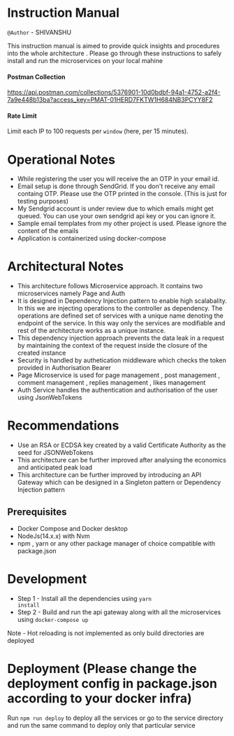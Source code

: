 # Instruction Manual
<code>@Author</code> - SHIVANSHU

This instruction manual is aimed to provide quick insights and procedures into the whole architecture . Please go through these instructions to safely install and run the microservices on your local mahine

#### Postman Collection
https://api.postman.com/collections/5376901-10d0bdbf-94a1-4752-a2f4-7a9e448b13ba?access_key=PMAT-01HERD7FKTW1H684NB3PCYY8F2

#### Rate Limit
Limit each IP to 100 requests per `window` (here, per 15 minutes).

# Operational Notes
- While registering the user you will receive the an OTP in your email id.
- Email setup is done through SendGrid. If you don't receive any email containg OTP. Please use the OTP printed in the console. (This is just for testing purposes) 
- My Sendgrid account is under review due to which emails might get queued. You can use your own sendgrid api key or you can ignore it.
- Sample email templates from my other project is used. Please ignore the content of the emails
- Application is containerized using docker-compose

# Architectural Notes
- This architecture follows Microservice approach. It contains two microservices namely Page and Auth
- It is designed in Dependency Injection pattern to enable high scalabality. In this we are injecting operations to the controller as dependency. The operations are defined set of services with a unique name denoting the endpoint of the service. In this way only the services are modifiable and rest of the architecture works as a unique instance.
- This dependency injection approach prevents the data leak in a request by maintaining the context of the request inside the closure of the created instance
- Security is handled by authetication middleware which checks the token provided in Authorisation Bearer
- Page Microservice is used for page management , post management , comment management , replies management , likes management 
- Auth Service handles the authentication and authorisation of the user using JsonWebTokens

# Recommendations
- Use an RSA or ECDSA key created by a valid Certificate Authority as the seed for JSONWebTokens
- This architecture can be further improved after analysing the economics and anticipated peak load
- This architecture can be further improved by introducing an API Gateway which can be designed in a Singleton pattern or Dependency Injection pattern

## Prerequisites
- Docker Compose and Docker desktop
- NodeJs(14.x.x) with Nvm
- npm , yarn or any other package manager of choice compatible with package.json

# Development
- Step 1 - Install all the dependencies using <code>yarn install</code>
- Step 2 - Build and run the api gateway along with all the microservices using <code>docker-compose up</code>

Note - Hot reloading is not implemented as only build directories are deployed

# Deployment (Please change the deployment config in package.json according to your docker infra)
Run <code>npm run deploy</code> to deploy all the services or go to the service directory and run the same command to deploy only that particular service

